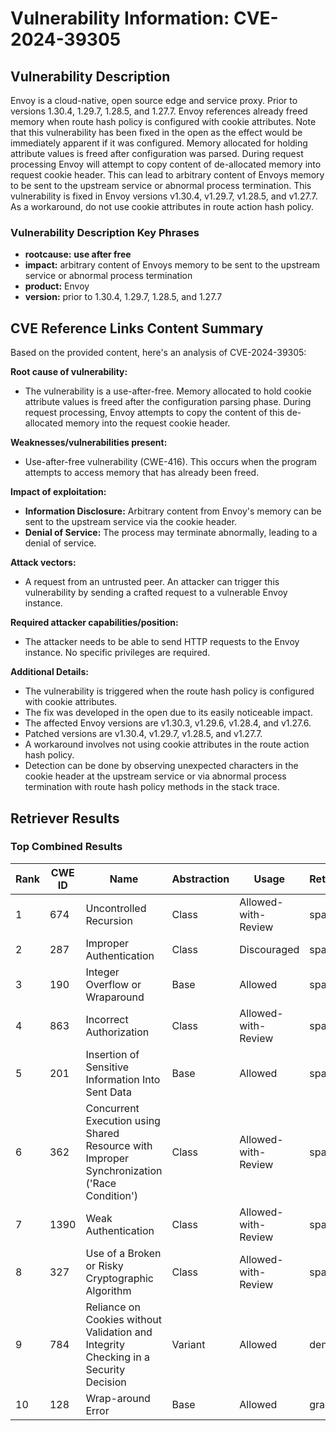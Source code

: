 # Vulnerability Information: CVE-2024-39305

## Vulnerability Description
Envoy is a cloud-native, open source edge and service proxy. Prior to versions 1.30.4, 1.29.7, 1.28.5, and 1.27.7. Envoy references already freed memory when route hash policy is configured with cookie attributes. Note that this vulnerability has been fixed in the open as the effect would be immediately apparent if it was configured. Memory allocated for holding attribute values is freed after configuration was parsed. During request processing Envoy will attempt to copy content of de-allocated memory into request cookie header. This can lead to arbitrary content of Envoys memory to be sent to the upstream service or abnormal process termination. This vulnerability is fixed in Envoy versions v1.30.4, v1.29.7, v1.28.5, and v1.27.7. As a workaround, do not use cookie attributes in route action hash policy.

### Vulnerability Description Key Phrases
- **rootcause:** **use after free**
- **impact:** arbitrary content of Envoys memory to be sent to the upstream service or abnormal process termination
- **product:** Envoy
- **version:** prior to 1.30.4, 1.29.7, 1.28.5, and 1.27.7

## CVE Reference Links Content Summary
Based on the provided content, here's an analysis of CVE-2024-39305:

**Root cause of vulnerability:**
- The vulnerability is a use-after-free. Memory allocated to hold cookie attribute values is freed after the configuration parsing phase. During request processing, Envoy attempts to copy the content of this de-allocated memory into the request cookie header.

**Weaknesses/vulnerabilities present:**
- Use-after-free vulnerability (CWE-416). This occurs when the program attempts to access memory that has already been freed.

**Impact of exploitation:**
- **Information Disclosure:** Arbitrary content from Envoy's memory can be sent to the upstream service via the cookie header.
- **Denial of Service:** The process may terminate abnormally, leading to a denial of service.

**Attack vectors:**
- A request from an untrusted peer. An attacker can trigger this vulnerability by sending a crafted request to a vulnerable Envoy instance.

**Required attacker capabilities/position:**
- The attacker needs to be able to send HTTP requests to the Envoy instance. No specific privileges are required.

**Additional Details:**
- The vulnerability is triggered when the route hash policy is configured with cookie attributes.
- The fix was developed in the open due to its easily noticeable impact.
- The affected Envoy versions are v1.30.3, v1.29.6, v1.28.4, and v1.27.6.
- Patched versions are v1.30.4, v1.29.7, v1.28.5, and v1.27.7.
- A workaround involves not using cookie attributes in the route action hash policy.
- Detection can be done by observing unexpected characters in the cookie header at the upstream service or via abnormal process termination with route hash policy methods in the stack trace.

## Retriever Results

### Top Combined Results

| Rank | CWE ID | Name | Abstraction | Usage  | Retrievers | Individual Scores |
|------|--------|------|-------------|-------|------------|-------------------|
| 1 | 674 | Uncontrolled Recursion | Class | Allowed-with-Review | sparse | 0.734 |
| 2 | 287 | Improper Authentication | Class | Discouraged | sparse | 0.717 |
| 3 | 190 | Integer Overflow or Wraparound | Base | Allowed | sparse | 0.710 |
| 4 | 863 | Incorrect Authorization | Class | Allowed-with-Review | sparse | 0.702 |
| 5 | 201 | Insertion of Sensitive Information Into Sent Data | Base | Allowed | sparse | 0.681 |
| 6 | 362 | Concurrent Execution using Shared Resource with Improper Synchronization ('Race Condition') | Class | Allowed-with-Review | sparse | 0.681 |
| 7 | 1390 | Weak Authentication | Class | Allowed-with-Review | sparse | 0.677 |
| 8 | 327 | Use of a Broken or Risky Cryptographic Algorithm | Class | Allowed-with-Review | sparse | 0.675 |
| 9 | 784 | Reliance on Cookies without Validation and Integrity Checking in a Security Decision | Variant | Allowed | dense | 0.471 |
| 10 | 128 | Wrap-around Error | Base | Allowed | graph | 0.002 |

